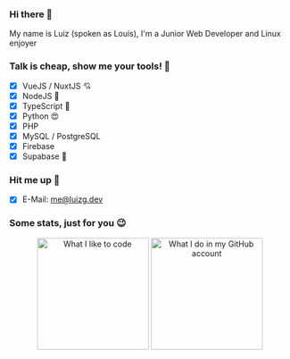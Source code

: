 ### Hi there 👋
My name is Luiz (spoken as Louis), I'm a Junior Web Developer and Linux enjoyer

### Talk is cheap, show me your tools! 🔧
- [x] VueJS / NuxtJS 💘
- [x] NodeJS 💚
- [x] TypeScript 💙
- [x] Python 😍
- [x] PHP
- [x] MySQL / PostgreSQL
- [x] Firebase
- [x] Supabase 🤩

### Hit me up 📮
- [x] E-Mail: me@luizg.dev

### Some stats, just for you 😉
<p align="center">
  <a href="https://github.com/luizfx22" style="text-decoration: none">
    <img height="200em" src="https://activity-graph.herokuapp.com/graph?username=luizfx22&theme=github&bg_color=20232a&hide_border=true" alt="What I like to code" />
    <img height="200em" src="https://github-readme-stats.vercel.app/api/top-langs/?username=luizfx22&hide_border=1&theme=react&hide=issues&langs_count=5&custom_title=Top%20Languages" alt="What I do in my GitHub account" />
  </a>
</p>
